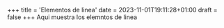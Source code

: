+++
title = 'Elementos de linea'
date = 2023-11-01T19:11:28+01:00
draft = false
+++
Aqui muestra los elemntos de linea